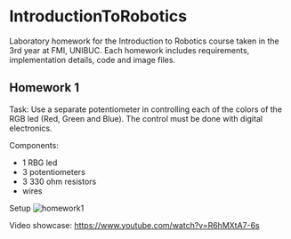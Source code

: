 # IntroductionToRobotics

Laboratory homework for the Introduction to Robotics course taken in the 3rd year at FMI, UNIBUC. Each homework includes requirements, implementation details, code and image files.

## Homework 1

Task: Use a separate potentiometer in controlling each of the colors of the RGB led (Red, Green and Blue).  The control must be done with digital electronics.

Components:
 * 1 RBG led
 * 3 potentiometers
 * 3 330 ohm resistors
 * wires

Setup
![homework1](https://user-images.githubusercontent.com/39190235/139116679-38ca5601-0ac2-4109-9bef-51a89c8fb082.jpeg)

Video showcase: https://www.youtube.com/watch?v=R6hMXtA7-6s

